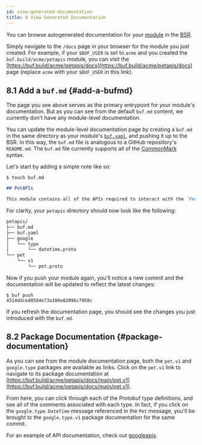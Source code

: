```yaml
---
id: view-generated-documentation
title: 8 View Generated Documentation
---
```


You can browse autogenerated documentation for your [module](../bsr/overview.md#module) in the
[BSR](../bsr/overview.md).

Simply navigate to the `/docs` page in your browser for the module you just created.
For example, if your `$BUF_USER` is set to `acme` and you created the `buf.build/acme/petapis`
module, you can visit the [https://buf.build/acme/petapis/docs](https://buf.build/acme/petapis/docs)
page (replace `acme` with your `$BUF_USER` in this link).

## 8.1 Add a `buf.md` {#add-a-bufmd}

The page you see above serves as the primary entrypoint for your module's documentation. But
as you can see from the default `buf.md` content, we currently don't have any module-level
documentation.

You can update the module-level documentation page by creating a `buf.md` in the same directory
as your module's [`buf.yaml`](../configuration/v1/buf-yaml.md), and pushing it up to the BSR.
In this way, the `buf.md` file is analogous to a GitHub repository's `README.md`. The `buf.md` file
currently supports all of the [CommonMark](https://commonmark.org) syntax.

Let's start by adding a simple note like so:

```terminal
$ touch buf.md
```

```markdown title="buf.md"
## PetAPIs

This module contains all of the APIs required to interact with the `PetStoreService`.
```

For clarity, your `petapis` directory should now look like the following:

```sh
petapis/
├── buf.md
├── buf.yaml
├── google
│   └── type
│       └── datetime.proto
└── pet
    └── v1
        └── pet.proto
```

Now if you push your module again, you'll notice a new commit and the documentation will
be updated to reflect the latest changes:

```terminal
$ buf push
4514ddced0584e73a100e82096c7958c
```

If you refresh the documentation page, you should see the changes you just introduced with
the `buf.md`.

## 8.2 Package Documentation {#package-documentation}

As you can see from the module documentation page, both the `pet.v1` and `google.type`
packages are available as links. Click on the `pet.v1` link to navigate to its package
documentation at [https://buf.build/acme/petapis/docs/main/pet.v1](https://buf.build/acme/petapis/docs/main/pet.v1).

From here, you can click through each of the Protobuf type definitions, and see all of
the comments associated with each type. In fact, if you click on the `google.type.DateTime`
message referenced in the `Pet` message, you'll be brought to the `google.type.v1` package
documentation for the same commit.

For an example of API documentation, check out [googleapis](https://buf.build/googleapis/googleapis/docs).
